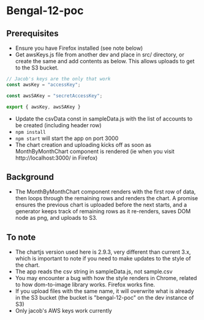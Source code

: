 # Bengal-12-poc

## Prerequisites
- Ensure you have Firefox installed (see note below)
- Get awsKeys.js file from another dev and place in src/ directory, or create the same and add contents as below. This allows uploads to get to the S3 bucket.
```js
// Jacob's keys are the only that work
const awsKey = "accessKey";

const awsSAKey = "secretAccessKey";

export { awsKey, awsSAKey }
```
- Update the csvData const in sampleData.js with the list of accounts to be created (including header row)
- `npm install`
- `npm start` will start the app on port 3000
- The chart creation and uploading kicks off as soon as MonthByMonthChart component is rendered (ie when you visit http://localhost:3000/ in Firefox)

## Background
- The MonthByMonthChart component renders with the first row of data, then loops through the remaining rows and renders the chart. A promise ensures the previous chart is uploaded before the next starts, and a generator keeps track of remaining rows as it re-renders, saves DOM node as png, and uploads to S3.

## To note
- The chartjs version used here is 2.9.3, very different than current 3.x, which is important to note if you need to make updates to the style of the chart.
- The app reads the csv string in sampleData.js, not sample.csv
- You may encounter a bug with how the style renders in Chrome, related to how dom-to-image library works. Firefox works fine.
- If you upload files with the same name, it will overwrite what is already in the S3 bucket (the bucket is "bengal-12-poc" on the dev instance of S3)
- Only jacob's AWS keys work currently
